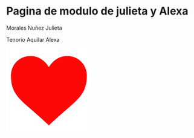 # Pagina de modulo de julieta y Alexa

Morales Nuñez Julieta 


Tenorio Aquilar Alexa

<img src="download.png">
